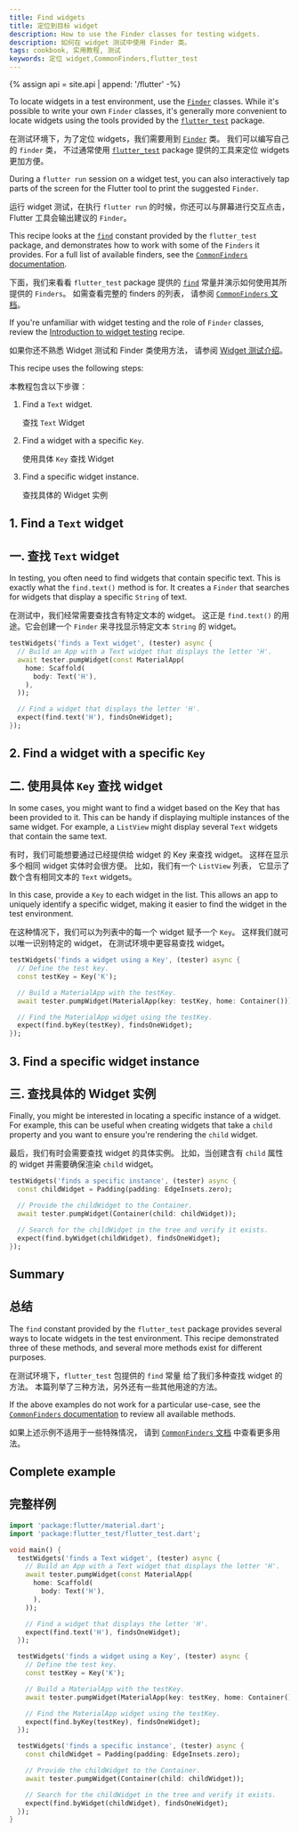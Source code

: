 ```yaml
---
title: Find widgets
title: 定位到目标 widget
description: How to use the Finder classes for testing widgets.
description: 如何在 widget 测试中使用 Finder 类。
tags: cookbook, 实用教程, 测试
keywords: 定位 widget,CommonFinders,flutter_test
---
```


<?code-excerpt path-base="cookbook/testing/widget/finders/"?>

{% assign api = site.api | append: '/flutter' -%}

To locate widgets in a test environment, use the [`Finder`][]
classes. While it's possible to write your own `Finder` classes,
it's generally more convenient to locate widgets using the tools
provided by the [`flutter_test`][] package.

在测试环境下，为了定位 widgets，我们需要用到 [`Finder`][] 类。
我们可以编写自己的 `finder` 类，
不过通常使用 [`flutter_test`][] package 提供的工具来定位 widgets 更加方便。

During a `flutter run` session on a widget test, you can also
interactively tap parts of the screen for the Flutter tool to
print the suggested `Finder`.

运行 widget 测试，在执行 `flutter run` 的时候，你还可以与屏幕进行交互点击，
Flutter 工具会输出建议的 `Finder`。

This recipe looks at the [`find`][] constant provided by
the `flutter_test` package, and demonstrates how
to work with some of the `Finders` it provides.
For a full list of available finders,
see the [`CommonFinders` documentation][].

下面，我们来看看 `flutter_test` package 提供的 [`find`][]
常量并演示如何使用其所提供的 `Finders`。
如需查看完整的 finders 的列表，
请参阅 [`CommonFinders` 文档][`CommonFinders` documentation]。

If you're unfamiliar with widget testing and the role of
`Finder` classes,
review the [Introduction to widget testing][] recipe.

如果你还不熟悉 Widget 测试和 Finder 类使用方法，
请参阅 [Widget 测试介绍][Introduction to widget testing]。

This recipe uses the following steps:

本教程包含以下步骤：

  1. Find a `Text` widget.
  
     查找 `Text` Widget 
  
  2. Find a widget with a specific `Key`.
  
     使用具体 `Key` 查找 Widget
  
  3. Find a specific widget instance.
  
     查找具体的 Widget 实例
  

## 1. Find a `Text` widget

## 一. 查找 `Text` widget

In testing, you often need to find widgets that contain specific text.
This is exactly what the `find.text()` method is for. It creates a
`Finder` that searches for widgets that display a specific `String` of text.

在测试中，我们经常需要查找含有特定文本的 widget。
这正是 `find.text()` 的用途。它会创建一个 `Finder`
来寻找显示特定文本 `String` 的 widget。

<?code-excerpt "test/finders_test.dart (test1)"?>
```dart
testWidgets('finds a Text widget', (tester) async {
  // Build an App with a Text widget that displays the letter 'H'.
  await tester.pumpWidget(const MaterialApp(
    home: Scaffold(
      body: Text('H'),
    ),
  ));

  // Find a widget that displays the letter 'H'.
  expect(find.text('H'), findsOneWidget);
});
```

## 2. Find a widget with a specific `Key`

## 二. 使用具体 `Key` 查找 widget

In some cases, you might want to find a widget based on the Key that has been
provided to it. This can be handy if displaying multiple instances of the
same widget. For example, a `ListView` might display several
`Text` widgets that contain the same text.

有时，我们可能想要通过已经提供给 widget 的 Key 来查找 widget。
这样在显示多个相同 widget 实体时会很方便。
比如，我们有一个 `ListView` 列表，
它显示了数个含有相同文本的 `Text` widgets。

In this case, provide a `Key` to each widget in the list. This allows
an app to uniquely identify a specific widget, making it easier to find
the widget in the test environment.

在这种情况下，我们可以为列表中的每一个 widget 赋予一个 `Key`。
这样我们就可以唯一识别特定的 widget，
在测试环境中更容易查找 widget。

<?code-excerpt "test/finders_test.dart (test2)"?>
```dart
testWidgets('finds a widget using a Key', (tester) async {
  // Define the test key.
  const testKey = Key('K');

  // Build a MaterialApp with the testKey.
  await tester.pumpWidget(MaterialApp(key: testKey, home: Container()));

  // Find the MaterialApp widget using the testKey.
  expect(find.byKey(testKey), findsOneWidget);
});
```

## 3. Find a specific widget instance

## 三. 查找具体的 Widget 实例

Finally, you might be interested in locating a specific instance of a widget.
For example, this can be useful when creating widgets that take a `child`
property and you want to ensure you're rendering the `child` widget.

最后，我们有时会需要查找 widget 的具体实例。
比如，当创建含有 `child` 属性的 widget 并需要确保渲染 `child` widget。

<?code-excerpt "test/finders_test.dart (test3)"?>
```dart
testWidgets('finds a specific instance', (tester) async {
  const childWidget = Padding(padding: EdgeInsets.zero);

  // Provide the childWidget to the Container.
  await tester.pumpWidget(Container(child: childWidget));

  // Search for the childWidget in the tree and verify it exists.
  expect(find.byWidget(childWidget), findsOneWidget);
});
```

## Summary

## 总结

The `find` constant provided by the `flutter_test` package provides
several ways to locate widgets in the test environment. This recipe
demonstrated three of these methods, and several more methods exist
for different purposes.

在测试环境下，`flutter_test` 包提供的 `find` 常量
给了我们多种查找 widget 的方法。
本篇列举了三种方法，另外还有一些其他用途的方法。

If the above examples do not work for a particular use-case,
see the [`CommonFinders` documentation][]
to review all available methods.

如果上述示例不适用于一些特殊情况，
请到 [`CommonFinders` 文档][`CommonFinders` documentation] 中查看更多用法。

## Complete example

## 完整样例

<?code-excerpt "test/finders_test.dart"?>
```dart
import 'package:flutter/material.dart';
import 'package:flutter_test/flutter_test.dart';

void main() {
  testWidgets('finds a Text widget', (tester) async {
    // Build an App with a Text widget that displays the letter 'H'.
    await tester.pumpWidget(const MaterialApp(
      home: Scaffold(
        body: Text('H'),
      ),
    ));

    // Find a widget that displays the letter 'H'.
    expect(find.text('H'), findsOneWidget);
  });

  testWidgets('finds a widget using a Key', (tester) async {
    // Define the test key.
    const testKey = Key('K');

    // Build a MaterialApp with the testKey.
    await tester.pumpWidget(MaterialApp(key: testKey, home: Container()));

    // Find the MaterialApp widget using the testKey.
    expect(find.byKey(testKey), findsOneWidget);
  });

  testWidgets('finds a specific instance', (tester) async {
    const childWidget = Padding(padding: EdgeInsets.zero);

    // Provide the childWidget to the Container.
    await tester.pumpWidget(Container(child: childWidget));

    // Search for the childWidget in the tree and verify it exists.
    expect(find.byWidget(childWidget), findsOneWidget);
  });
}
```

[`Finder`]: {{api}}/flutter_test/Finder-class.html
[`CommonFinders` documentation]: {{api}}/flutter_test/CommonFinders-class.html
[`find`]: {{api}}/flutter_test/find-constant.html
[`flutter_test`]: {{api}}/flutter_test/flutter_test-library.html
[Introduction to widget testing]: /cookbook/testing/widget/introduction
